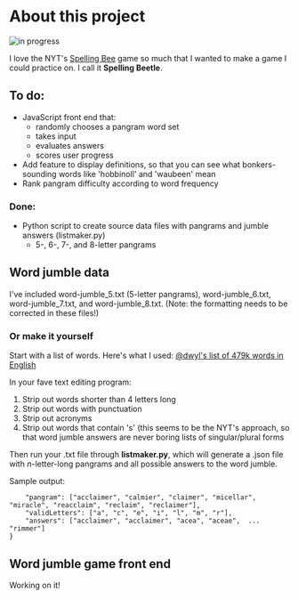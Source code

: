 # About this project 

![in progress](https://img.shields.io/badge/Status-In%20progress-yellowgreen.svg)

I love the NYT's [Spelling Bee](https://www.nytimes.com/puzzles/spelling-bee) game so much that I wanted to make a game I could practice on. I call it **Spelling Beetle**. 

## To do: 
- JavaScript front end that:
	- randomly chooses a pangram word set
	- takes input
	- evaluates answers
	- scores user progress
- Add feature to display definitions, so that you can see what bonkers-sounding words like 'hobbinoll' and 'waubeen' mean
- Rank pangram difficulty according to word frequency

### Done:
- Python script to create source data files with pangrams and jumble answers (listmaker.py)
	- 5-, 6-, 7-, and 8-letter pangrams

## Word jumble data

I've included word-jumble\_5.txt (5-letter pangrams), word-jumble\_6.txt, word-jumble\_7.txt, and word-jumble\_8.txt. (Note: the formatting needs to be corrected in these files!)

### Or make it yourself
Start with a list of words. Here's what I used: [@dwyl's list of 479k words in English](https://github.com/dwyl/english-words)

In your fave text editing program: 
1. Strip out words shorter than 4 letters long
1. Strip out words with punctuation 
1. Strip out acronyms 
1. Strip out words that contain 's' (this seems to be the NYT's approach, so that word jumble answers are never boring lists of singular/plural forms

Then run your .txt file through **listmaker.py**, which will generate a .json file with *n*-letter-long pangrams and all possible answers to the word jumble. 

Sample output: 
```{
	"pangram": ["acclaimer", "calmier", "claimer", "micellar", "miracle", "reacclaim", "reclaim", "reclaimer"],
	"validLetters": ["a", "c", "e", "i", "l", "m", "r"],
	"answers": ["acclaimer", "acclaimer", "acea", "aceae",  ... "rimmer"]
}
```

## Word jumble game front end

Working on it! 
